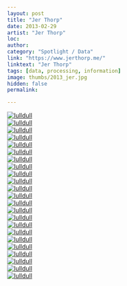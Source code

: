 ```yaml
---
layout: post
title: "Jer Thorp"
date: 2013-02-29
artist: "Jer Thorp"
loc: 
author: 
category: "Spotlight / Data"
link: "https://www.jerthorp.me/"
linktext: "Jer Thorp"
tags: [data, processing, information]
image: thumbs/2013_jer.jpg
hidden: false
permalink:

---
```



<div class="post_image">
	<a href="{{ site.baseurl }}/images/posts/2013_jer/001.jpg" target="_blank">
	<img src="{{ site.baseurl }}/images/posts/2013_jer/001.jpg" alt="lulldull"></a>
</div>

<div class="post_image">
	<a href="{{ site.baseurl }}/images/posts/2013_jer/002.jpg" target="_blank">
	<img src="{{ site.baseurl }}/images/posts/2013_jer/002.jpg" alt="lulldull"></a>
</div>

<div class="post_image">
	<a href="{{ site.baseurl }}/images/posts/2013_jer/003.jpg" target="_blank">
	<img src="{{ site.baseurl }}/images/posts/2013_jer/003.jpg" alt="lulldull"></a>
</div>

<div class="post_image">
	<a href="{{ site.baseurl }}/images/posts/2013_jer/004.jpg" target="_blank">
	<img src="{{ site.baseurl }}/images/posts/2013_jer/004.jpg" alt="lulldull"></a>
</div>

<div class="post_image">
	<a href="{{ site.baseurl }}/images/posts/2013_jer/005.jpg" target="_blank">
	<img src="{{ site.baseurl }}/images/posts/2013_jer/005.jpg" alt="lulldull"></a>
</div>

<div class="post_image">
	<a href="{{ site.baseurl }}/images/posts/2013_jer/006.jpg" target="_blank">
	<img src="{{ site.baseurl }}/images/posts/2013_jer/006.jpg" alt="lulldull"></a>
</div>

<div class="post_image">
	<a href="{{ site.baseurl }}/images/posts/2013_jer/007.jpg" target="_blank">
	<img src="{{ site.baseurl }}/images/posts/2013_jer/007.jpg" alt="lulldull"></a>
</div>


<div class="post_image">
	<a href="{{ site.baseurl }}/images/posts/2013_jer/008.jpg" target="_blank">
	<img src="{{ site.baseurl }}/images/posts/2013_jer/008.jpg" alt="lulldull"></a>
</div>

<div class="post_image">
	<a href="{{ site.baseurl }}/images/posts/2013_jer/009.jpg" target="_blank">
	<img src="{{ site.baseurl }}/images/posts/2013_jer/009.jpg" alt="lulldull"></a>
</div>

<div class="post_image">
	<a href="{{ site.baseurl }}/images/posts/2013_jer/010.jpg" target="_blank">
	<img src="{{ site.baseurl }}/images/posts/2013_jer/010.jpg" alt="lulldull"></a>
</div>


<div class="post_image">
	<a href="{{ site.baseurl }}/images/posts/2013_jer/011.jpg" target="_blank">
	<img src="{{ site.baseurl }}/images/posts/2013_jer/011.jpg" alt="lulldull"></a>
</div>


<div class="post_image">
	<a href="{{ site.baseurl }}/images/posts/2013_jer/012.jpg" target="_blank">
	<img src="{{ site.baseurl }}/images/posts/2013_jer/012.jpg" alt="lulldull"></a>
</div>


<div class="post_image">
	<a href="{{ site.baseurl }}/images/posts/2013_jer/013.jpg" target="_blank">
	<img src="{{ site.baseurl }}/images/posts/2013_jer/013.jpg" alt="lulldull"></a>
</div>


<div class="post_image">
	<a href="{{ site.baseurl }}/images/posts/2013_jer/014.jpg" target="_blank">
	<img src="{{ site.baseurl }}/images/posts/2013_jer/014.jpg" alt="lulldull"></a>
</div>


<div class="post_image">
	<a href="{{ site.baseurl }}/images/posts/2013_jer/015.jpg" target="_blank">
	<img src="{{ site.baseurl }}/images/posts/2013_jer/015.jpg" alt="lulldull"></a>
</div>

<div class="post_image">
	<a href="{{ site.baseurl }}/images/posts/2013_jer/016.jpg" target="_blank">
	<img src="{{ site.baseurl }}/images/posts/2013_jer/016.jpg" alt="lulldull"></a>
</div>

<div class="post_image">
	<a href="{{ site.baseurl }}/images/posts/2013_jer/017.jpg" target="_blank">
	<img src="{{ site.baseurl }}/images/posts/2013_jer/017.jpg" alt="lulldull"></a>
</div>

<div class="post_image">
	<a href="{{ site.baseurl }}/images/posts/2013_jer/018.jpg" target="_blank">
	<img src="{{ site.baseurl }}/images/posts/2013_jer/018.jpg" alt="lulldull"></a>
</div>

<div class="post_image">
	<a href="{{ site.baseurl }}/images/posts/2013_jer/019.jpg" target="_blank">
	<img src="{{ site.baseurl }}/images/posts/2013_jer/019.jpg" alt="lulldull"></a>
</div>

<div class="post_image">
	<a href="{{ site.baseurl }}/images/posts/2013_jer/020.jpg" target="_blank">
	<img src="{{ site.baseurl }}/images/posts/2013_jer/020.jpg" alt="lulldull"></a>
</div>

<div class="post_image">
	<a href="{{ site.baseurl }}/images/posts/2013_jer/021.jpg" target="_blank">
	<img src="{{ site.baseurl }}/images/posts/2013_jer/021.jpg" alt="lulldull"></a>
</div>

<div class="post_image">
	<a href="{{ site.baseurl }}/images/posts/2013_jer/022.jpg" target="_blank">
	<img src="{{ site.baseurl }}/images/posts/2013_jer/022.jpg" alt="lulldull"></a>
</div>

<div class="post_image">
	<a href="{{ site.baseurl }}/images/posts/2013_jer/023.jpg" target="_blank">
	<img src="{{ site.baseurl }}/images/posts/2013_jer/023.jpg" alt="lulldull"></a>
</div>